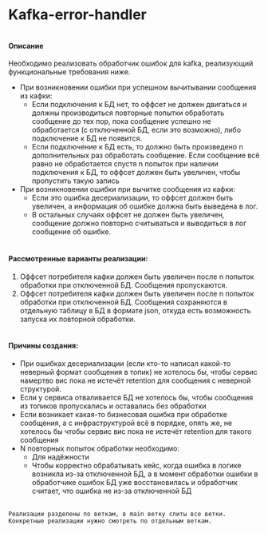 # Kafka-error-handler

#### <br>Описание<br>
Необходимо реализовать обработчик ошибок для kafka, реализующий функциональные требования ниже.
* При возникновении ошибки при успешном вычитывании сообщения из кафки:
    * Если подключения к БД нет, то оффсет не должен двигаться и должны производиться повторные попытки обработать сообщение до тех пор, пока сообщение успешно не обработается (с отключенной БД, если это возможно), либо подключение к БД не появится.
    * Если подключение к БД есть, то должно быть произведено n дополнительных раз обработать сообщение. Если сообщение всё равно не обработается спустя n попыток при наличии подключения к БД, то оффсет должен быть увеличен, чтобы пропустить такую запись
* При возникновении ошибки при вычитке сообщения из кафки:
  * Если это ошибка десериализации, то оффсет должен быть увеличен, а информация об ошибке должна быть выведена в лог.
  * В остальных случаях оффсет не должен быть увеличен, сообщение должно повторно считываться и выводиться в лог сообщение об ошибке.

#### <br>Рассмотренные варианты реализации:<br>
1. Оффсет потребителя кафки должен быть увеличен после n попыток обработки при отключенной БД. Сообщения пропускаются.
2. Оффсет потребителя кафки должен быть увеличен после n попыток обработки при отключенной БД. Сообщения сохраняются в отдельную таблицу в БД в формате json, откуда есть возможность запуска их повторной обработки.

#### <br>Причины создания:<br>
* При ошибках десериализации (если кто-то написал какой-то неверный формат сообщения в топик) не хотелось бы, чтобы сервис намертво вис пока не истечёт retention для сообщения с неверной структурой. 
* Если у сервиса отваливается БД не хотелось бы, чтобы сообщения из топиков пропускались и оставались без обработки
* Если возникает какая-то бизнесовая ошибка при обработке сообщения, а с инфраструктурой всё в порядке, опять же, не хотелось бы чтобы сервис вис пока не истечёт retention для такого сообщения
* N повторных попыток обработки необходимо: 
  * Для надёжности
  * Чтобы корректно обрабатывать кейс, когда ошибка в логике возникла из-за отключенной БД, а в момент обработки ошибки в обработчике ошибок БД уже восстановилась и обработчик считает, что ошибка не из-за отключенной БД

<br>`Реализации разделены по веткам, в main ветку слиты все ветки. Конкретные реализации нужно смотреть по отдельным веткам.`
